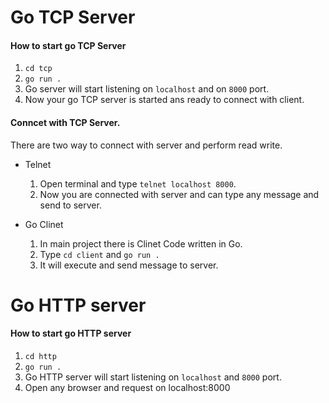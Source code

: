 # Go TCP Server
#### How to start go TCP Server
1. `cd tcp`
2. ` go run . `
3. Go server will start listening on `localhost` and on `8000` port.
4. Now your go TCP server is started ans ready to connect with client.

#### Conncet with TCP Server.
There are two way to connect with server and perform read write.

- Telnet
  1. Open terminal and type `telnet localhost 8000`.
  2. Now you are connected with server and can type any message and send to server.

- Go Clinet
  1. In main project there is Clinet Code written in Go.
  2. Type `cd client` and `go run .`
  3. It will execute and send message to server.

# Go HTTP server

#### How to start go HTTP server
1. `cd http`
2. `go run .`
3. Go HTTP server will start listening on `localhost` and `8000` port.
4. Open any browser and request on localhost:8000

